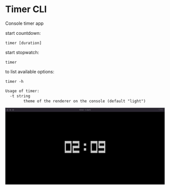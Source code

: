# Timer CLI

Console timer app

start countdown:

```shell
timer [duration]
```

start stopwatch:

```shell
timer
```

to list available options:

```shell
timer -h
```
```
Usage of timer:
  -t string
    	theme of the renderer on the console (default "light")
```



![console](./console.png)
